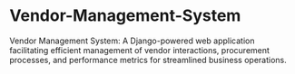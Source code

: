 # Vendor-Management-System

Vendor Management System: A Django-powered web application facilitating efficient management of vendor interactions, procurement processes, and performance metrics for streamlined business operations.
